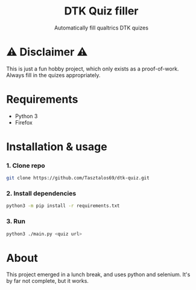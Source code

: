 <h1 align="center">DTK Quiz filler</h1>
<p align="center"> Automatically fill qualtrics DTK quizes</p>

# ⚠️ Disclaimer ⚠️
This is just a fun hobby project, which only exists as a proof-of-work.
Always fill in the quizes appropriately.

# Requirements
* Python 3
* Firefox

# Installation & usage
### 1. Clone repo
```bash
git clone https://github.com/Tasztalos69/dtk-quiz.git
```

### 2. Install dependencies
```bash
python3 -m pip install -r requirements.txt
```

### 3. Run
```bash
python3 ./main.py <quiz url>
```
# About
This project emerged in a lunch break, and uses python and selenium. It's by far not complete, but it works.
